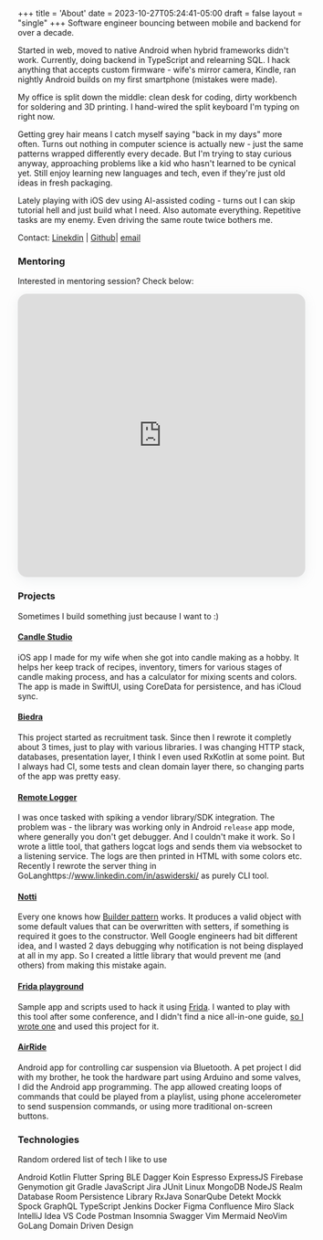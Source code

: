 +++
title = 'About'
date = 2023-10-27T05:24:41-05:00
draft = false
layout = "single"
+++
Software engineer bouncing between mobile and backend for over a decade.

Started in web, moved to native Android when hybrid frameworks didn't work. Currently, doing backend in TypeScript and relearning SQL. I hack anything that accepts custom firmware - wife's mirror camera, Kindle, ran nightly Android builds on my first smartphone (mistakes were made).

My office is split down the middle: clean desk for coding, dirty workbench for soldering and 3D printing. I hand-wired the split keyboard I'm typing on right now.

Getting grey hair means I catch myself saying "back in my days" more often. Turns out nothing in computer science is actually new - just the same patterns wrapped differently every decade. But I'm trying to stay curious anyway, approaching problems like a kid who hasn't learned to be cynical yet. Still enjoy learning new languages and tech, even if they're just old ideas in fresh packaging.

Lately playing with iOS dev using AI-assisted coding - turns out I can skip tutorial hell and just build what I need. Also automate everything. Repetitive tasks are my enemy. Even driving the same route twice bothers me.


Contact: [Linekdin](https://www.linkedin.com/in/aswiderski/) | [Github](https://github.com/asvid)| [email](mailto:aswiderski@pm.me)

### Mentoring

Interested in mentoring session? Check below:

<section style="height: 496px; box-shadow: rgba(142, 151, 158, 0.15) 0px 4px 19px 0px; border-radius: 16px; overflow: hidden; width: 100%; max-width: 650px;"><iframe src="https://adplist.org/widgets/single-session?src=adam-swiderski&amp;session=46885-intro-mentorship-session" title="Intro Mentorship Session" width="100%" height="100%" loading="lazy" style="border: 0px;"></iframe></section>


### Projects

Sometimes I build something just because I want to :)

#### [Candle Studio](https://apps.apple.com/pl/app/candle-studio/id6752621480)

iOS app I made for my wife when she got into candle making as a hobby. It helps her keep track of recipes, inventory, timers for various stages of candle making process, and has a calculator for mixing scents and colors. The app is made in SwiftUI, using CoreData for persistence, and has iCloud sync.

#### [Biedra](https://github.com/asvid/GdzieTaBiedra)

This project started as recruitment task. Since then I rewrote it completly about 3 times, just to play with various libraries. I was changing HTTP stack, databases, presentation layer, I think I even used RxKotlin at some point. But I always had CI, some tests and clean domain layer there, so changing parts of the app was pretty easy.

#### [Remote Logger](https://github.com/asvid/RemoteLogger)

I was once tasked with spiking a vendor library/SDK integration. The problem was - the library was working only in Android `release` app mode, where generally you don't get debugger. And I couldn't make it work. So I wrote a little tool, that gathers logcat logs and sends them via websocket to a listening service. The logs are then printed in HTML with some colors etc.
Recently I rewrote the server thing in GoLanghttps://www.linkedin.com/in/aswiderski/ as purely CLI tool.

#### [Notti](https://github.com/asvid/Notti)

Every one knows how [Builder pattern](/kotlin-builder-pattern/) works. It produces a valid object with some default values that can be overwritten with setters, if something is required it goes to the constructor. Well Google engineers had bit different idea, and I wasted 2 days debugging why notification is not being displayed at all in my app. So I created a little library that would prevent me (and others) from making this mistake again.

#### [Frida playground](https://github.com/asvid/FridaApp)

Sample app and scripts used to hack it using [Frida](https://frida.re/docs/android/). I wanted to play with this tool after some conference, and I didn't find a nice all-in-one guide, [so I wrote one](https://medium.com/android-news/hacking-android-app-with-frida-a85516f4f8b7) and used this project for it.

#### [AirRide]()

Android app for controlling car suspension via Bluetooth. A pet project I did with my brother, he took the hardware part using Arduino and some valves, I did the Android app programming. The app allowed creating loops of commands that could be played from a playlist, using phone accelerometer to send suspension commands, or using more traditional on-screen buttons.

### Technologies

Random ordered list of tech I like to use

<div class="tech-chips">
<span class="tech-chip">Android</span>
<span class="tech-chip">Kotlin</span>
<span class="tech-chip">Flutter</span>
<span class="tech-chip">Spring</span>
<span class="tech-chip">BLE</span>
<span class="tech-chip">Dagger</span>
<span class="tech-chip">Koin</span>
<span class="tech-chip">Espresso</span>
<span class="tech-chip">ExpressJS</span>
<span class="tech-chip">Firebase</span>
<span class="tech-chip">Genymotion</span>
<span class="tech-chip">git</span>
<span class="tech-chip">Gradle</span>
<span class="tech-chip">JavaScript</span>
<span class="tech-chip">Jira</span>
<span class="tech-chip">JUnit</span>
<span class="tech-chip">Linux</span>
<span class="tech-chip">MongoDB</span>
<span class="tech-chip">NodeJS</span>
<span class="tech-chip">Realm Database</span>
<span class="tech-chip">Room Persistence Library</span>
<span class="tech-chip">RxJava</span>
<span class="tech-chip">SonarQube</span>
<span class="tech-chip">Detekt</span>
<span class="tech-chip">Mockk</span>
<span class="tech-chip">Spock</span>
<span class="tech-chip">GraphQL</span>
<span class="tech-chip">TypeScript</span>
<span class="tech-chip">Jenkins</span>
<span class="tech-chip">Docker</span>
<span class="tech-chip">Figma</span>
<span class="tech-chip">Confluence</span>
<span class="tech-chip">Miro</span>
<span class="tech-chip">Slack</span>
<span class="tech-chip">IntelliJ Idea</span>
<span class="tech-chip">VS Code</span>
<span class="tech-chip">Postman</span>
<span class="tech-chip">Insomnia</span>
<span class="tech-chip">Swagger</span>
<span class="tech-chip">Vim</span>
<span class="tech-chip">Mermaid</span>
<span class="tech-chip">NeoVim</span>
<span class="tech-chip">GoLang</span>
<span class="tech-chip">Domain Driven Design</span>
</div>

